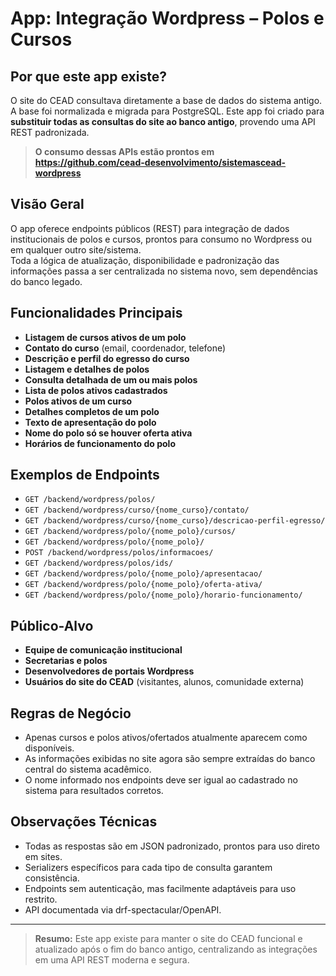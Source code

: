 # App: Integração Wordpress – Polos e Cursos

## Por que este app existe?

O site do CEAD consultava diretamente a base de dados do sistema antigo. A base foi normalizada e migrada para PostgreSQL.
Este app foi criado para **substituir todas as consultas do site ao banco antigo**, provendo uma API REST padronizada.

> **O consumo dessas APIs estão prontos em https://github.com/cead-desenvolvimento/sistemascead-wordpress**

## Visão Geral

O app oferece endpoints públicos (REST) para integração de dados institucionais de polos e cursos, prontos para consumo no Wordpress ou em qualquer outro site/sistema.  
Toda a lógica de atualização, disponibilidade e padronização das informações passa a ser centralizada no sistema novo, sem dependências do banco legado.

## Funcionalidades Principais

-   **Listagem de cursos ativos de um polo**
-   **Contato do curso** (email, coordenador, telefone)
-   **Descrição e perfil do egresso do curso**
-   **Listagem e detalhes de polos**
-   **Consulta detalhada de um ou mais polos**
-   **Lista de polos ativos cadastrados**
-   **Polos ativos de um curso**
-   **Detalhes completos de um polo**
-   **Texto de apresentação do polo**
-   **Nome do polo só se houver oferta ativa**
-   **Horários de funcionamento do polo**

## Exemplos de Endpoints

-   `GET /backend/wordpress/polos/`
-   `GET /backend/wordpress/curso/{nome_curso}/contato/`
-   `GET /backend/wordpress/curso/{nome_curso}/descricao-perfil-egresso/`
-   `GET /backend/wordpress/polo/{nome_polo}/cursos/`
-   `GET /backend/wordpress/polo/{nome_polo}/`
-   `POST /backend/wordpress/polos/informacoes/`
-   `GET /backend/wordpress/polos/ids/`
-   `GET /backend/wordpress/polo/{nome_polo}/apresentacao/`
-   `GET /backend/wordpress/polo/{nome_polo}/oferta-ativa/`
-   `GET /backend/wordpress/polo/{nome_polo}/horario-funcionamento/`

## Público-Alvo

-   **Equipe de comunicação institucional**
-   **Secretarias e polos**
-   **Desenvolvedores de portais Wordpress**
-   **Usuários do site do CEAD** (visitantes, alunos, comunidade externa)

## Regras de Negócio

-   Apenas cursos e polos ativos/ofertados atualmente aparecem como disponíveis.
-   As informações exibidas no site agora são sempre extraídas do banco central do sistema acadêmico.
-   O nome informado nos endpoints deve ser igual ao cadastrado no sistema para resultados corretos.

## Observações Técnicas

-   Todas as respostas são em JSON padronizado, prontos para uso direto em sites.
-   Serializers específicos para cada tipo de consulta garantem consistência.
-   Endpoints sem autenticação, mas facilmente adaptáveis para uso restrito.
-   API documentada via drf-spectacular/OpenAPI.

---

> **Resumo:** Este app existe para manter o site do CEAD funcional e atualizado após o fim do banco antigo, centralizando as integrações em uma API REST moderna e segura.
